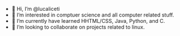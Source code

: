 - 👋 Hi, I’m @lucaliceti
- 👀 I’m interested in comptuer science and all computer related stuff.
- 🌱 I’m currently have learned HHTML/CSS, Java, Python, and C.
- 💞️ I’m looking to collaborate on projects related to linux.

<!---
lucaliceti/lucaliceti is a ✨ special ✨ repository because its `README.md` (this file) appears on your GitHub profile.
You can click the Preview link to take a look at your changes.
--->
